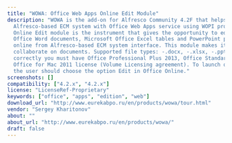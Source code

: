 ```yaml
---
title: "WOWA: Office Web Apps Online Edit Module"
description: "WOWA is the add-on for Alfresco Community 4.2F that helps to integrate
  Alfresco-based ECM system with Office Web Apps service using WOPI protocol. WOWA
  Online Edit module is the instrument that gives the opportunity to edit Microsoft
  Office Word documents, Microsoft Office Excel tables and PowerPoint presentations
  online from Alfresco-based ECM system interface. This module makes it possible to
  collaborate on documents. Supported file types: -.docx, -.xlsx, -.pptx. To use WOWA
  correctly you must have Office Professional Plus 2013, Office Standard 2013, or
  Office for Mac 2011 license (Volume Licensing agreement). To launch online edit
  the user should choose the option Edit in Office Online."
screenshots: []
compatibility: ["4.2.x", "4.2.x"]
license: "LicenseRef-Proprietary"
keywords: ["office", "apps", "edition", "web"]
download_url: "http://www.eurekabpo.ru/en/products/wowa/tour.html"
vendor: "Sergey Kharitonov"
about: ""
about_url: "http://www.eurekabpo.ru/en/products/wowa/"
draft: false
---
```

